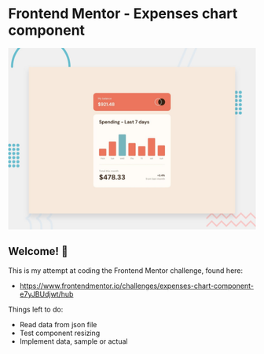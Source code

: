# Frontend Mentor - Expenses chart component

![Design preview for the Expenses chart component coding challenge](./design/desktop-preview.jpg)

## Welcome! 👋
This is my attempt at coding the Frontend Mentor challenge, found here:
* https://www.frontendmentor.io/challenges/expenses-chart-component-e7yJBUdjwt/hub

Things left to do: 
* Read data from json file
* Test component resizing
* Implement data, sample or actual